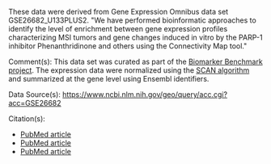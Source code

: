 These data were derived from Gene Expression Omnibus data set GSE26682_U133PLUS2. "We have performed bioinformatic approaches to identify the level of enrichment between gene expression profiles characterizing MSI tumors and gene changes induced in vitro by the PARP-1 inhibitor Phenanthridinone and others using the Connectivity Map tool."

Comment(s): This data set was curated as part of the [Biomarker Benchmark project](https://osf.io/ssk3t/). The expression data were normalized using the [SCAN algorithm](https://bioconductor.org/packages/release/bioc/html/SCAN.UPC.html) and summarized at the gene level using Ensembl identifiers.

Data Source(s): https://www.ncbi.nlm.nih.gov/geo/query/acc.cgi?acc=GSE26682

Citation(s):
* [PubMed article](https://www.ncbi.nlm.nih.gov/pubmed/21300766)
* [PubMed article](https://www.ncbi.nlm.nih.gov/pubmed/21976543)
* [PubMed article](https://www.ncbi.nlm.nih.gov/pubmed/25342389)

